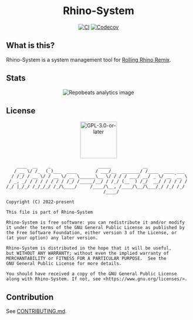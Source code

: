 <h1 align="center">Rhino-System</h1>
<p align="center">
  <a href="https://github.com/rollingrhinoremix/rhino-system/actions"><img alt="CI"
  src="https://img.shields.io/github/workflow/status/rollingrhinoremix/rhino-system/CI?label=CI&logo=github&style=for-the-badge"></a>
  <a href="https://codecov.io/gh/rollingrhinoremix/rhino-system"><img alt="Codecov"
  src="https://img.shields.io/codecov/c/gh/rollingrhinoremix/rhino-system?logo=codecov&logoColor=white&style=for-the-badge&token=jvzyVUwTrL"></a>
</p>

## What is this?

Rhino-System is a system management tool for [Rolling Rhino
Remix](https://github.com/rollingrhinoremix/).

## Stats
<p align="center"><img alt="Repobeats analytics image" src="https://repobeats.axiom.co/api/embed/40800b22875fe050c8af844d193f7c1e61109a3a.svg"></p>

## License

<p align="center"><img alt="GPL-3.0-or-later" height="100" src="https://www.gnu.org/graphics/gplv3-or-later.svg" /></p>

```monospace
    ____  __    _                  _____            __
   / __ \/ /_  (_)___  ____       / ___/__  _______/ /____  ____ ___
  / /_/ / __ \/ / __ \/ __ \______\__ \/ / / / ___/ __/ _ \/ __ `__ \
 / _, _/ / / / / / / / /_/ /_____/__/ / /_/ (__  ) /_/  __/ / / / / /
/_/ |_/_/ /_/_/_/ /_/\____/     /____/\__, /____/\__/\___/_/ /_/ /_/
                                     /____/

Copyright (C) 2022-present

This file is part of Rhino-System

Rhino-System is free software: you can redistribute it and/or modify
it under the terms of the GNU General Public License as published by
the Free Software Foundation, either version 3 of the License, or
(at your option) any later version.

Rhino-System is distributed in the hope that it will be useful,
but WITHOUT ANY WARRANTY; without even the implied warranty of
MERCHANTABILITY or FITNESS FOR A PARTICULAR PURPOSE.  See the
GNU General Public License for more details.

You should have received a copy of the GNU General Public License
along with Rhino-System. If not, see <https://www.gnu.org/licenses/>.
```

## Contribution

See [CONTRIBUTING.md](CONTRIBUTING.md).
